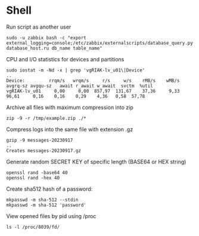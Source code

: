 # Shell
Run script as another user
````
sudo -u zabbix bash -c "export external_logging=console;/etc/zabbix/externalscripts/database_query.py database_host.ru db_name table_name"
````
CPU and I/O statistics for devices and partitions
````
sudo iostat -m -Nd -x | grep 'vgRIAK-lv_u01\|Device'
..
Device:         rrqm/s   wrqm/s     r/s     w/s    rMB/s    wMB/s avgrq-sz avgqu-sz   await r_await w_await  svctm  %util
vgRIAK-lv_u01     0,00     0,00  857,97  131,67    37,36     9,33    96,61     0,16    0,16    0,29    4,36   0,58  57,78
````
Archive all files with maximum compression into zip
````
zip -9 -r /tmp/example.zip ./*
````
Compress logs into the same file with extension .gz
````
gzip -9 messages-20230917
..
Creates messages-20230917.gz
````
Generate random SECRET KEY of specific length (BASE64 or HEX string)
````
openssl rand -base64 40
openssl rand -hex 40
````
Create sha512 hash of a password:
`````
mkpasswd -m sha-512 --stdin
mkpasswd -m sha-512 'password'
`````
View opened files by pid using /proc
````
ls -l /proc/8039/fd/
````
